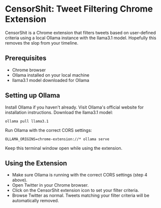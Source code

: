 # CensorShit: Tweet Filtering Chrome Extension
CensorShit is a Chrome extension that filters tweets based on user-defined criteria using a local Ollama instance with the llama3.1 model. Hopefully this removes the slop from your timeline.

## Prerequisites

- Chrome browser
- Ollama installed on your local machine
- llama3.1 model downloaded for Ollama

## Setting up Ollama

Install Ollama if you haven't already. Visit Ollama's official website for installation instructions.
Download the llama3.1 model:
```
ollama pull llama3.1
```
Run Ollama with the correct CORS settings:
```
OLLAMA_ORIGINS=chrome-extension://* ollama serve
```

Keep this terminal window open while using the extension.

## Using the Extension
- Make sure Ollama is running with the correct CORS settings (step 4 above).
- Open Twitter in your Chrome browser.
- Click on the CensorShit extension icon to set your filter criteria.
- Browse Twitter as normal. Tweets matching your filter criteria will be automatically removed.
